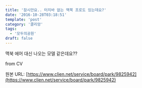 ```yaml
---
title: '잠시만요.. 터치바 없는 맥북 프로도 있는데요?'
date: '2016-10-28T03:18:51'
template: 'post'
category: '클리앙'
tags: 
  - '모두의공원'
draft: false
---
```


맥북 에어 대신 나오는 모델 같은데요??  
  
from CV

원본 URL: [https://www.clien.net/service/board/park/9825942](https://www.clien.net/service/board/park/9825942)